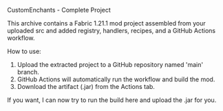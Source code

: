 CustomEnchants - Complete Project

This archive contains a Fabric 1.21.1 mod project assembled from your uploaded src and
added registry, handlers, recipes, and a GitHub Actions workflow.

How to use:
1. Upload the extracted project to a GitHub repository named 'main' branch.
2. GitHub Actions will automatically run the workflow and build the mod.
3. Download the artifact (.jar) from the Actions tab.

If you want, I can now try to run the build here and upload the .jar for you.

